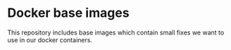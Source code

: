 # Docker base images
This repository includes base images which contain small fixes we want to use in our docker containers.
